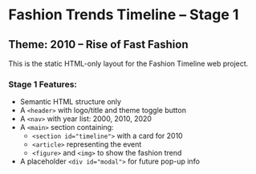  # Fashion Trends Timeline – Stage 1

##  Theme: 2010 – Rise of Fast Fashion

This is the static HTML-only layout for the Fashion Timeline web project.

### Stage 1 Features:
- Semantic HTML structure only
- A `<header>` with logo/title and theme toggle button
- A `<nav>` with year list: 2000, 2010, 2020
- A `<main>` section containing:
  - `<section id="timeline">` with a card for 2010
  - `<article>` representing the event
  - `<figure>` and `<img>` to show the fashion trend
- A placeholder `<div id="modal">` for future pop-up info
